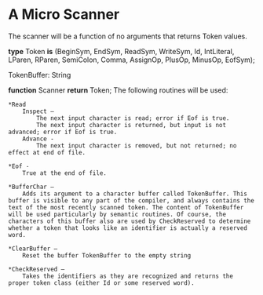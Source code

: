 # A Micro Scanner
The scanner will be a function of no arguments that returns Token values.

**type** 
Token **is** (BeginSym, EndSym, ReadSym, WriteSym, Id, IntLiteral, LParen,
RParen, SemiColon, Comma, AssignOp, PlusOp, MinusOp, EofSym); 

TokenBuffer: String

**function** Scanner **return** Token; 
	The following routines will be used: 


	*Read  
		Inspect — 
			The next input character is read; error if Eof is true.
			The next input character is returned, but input is not advanced; error if Eof is true.
		Advance - 
			The next input character is removed, but not returned; no effect at end of file.
 
	*Eof -
		True at the end of file.

	*BufferChar —  
		Adds its argument to a character buffer called TokenBuffer. This buffer is visible to any part of the compiler, and always contains the text of the most recently scanned token. The content of TokenBuffer will be used particularly by semantic routines. Of course, the characters of this buffer also are used by CheckReserved to determine whether a token that looks like an identifier is actually a reserved word.

	*ClearBuffer —  
		Reset the buffer TokenBuffer to the empty string

	*CheckReserved —  
		Takes the identifiers as they are recognized and returns the proper token class (either Id or some reserved word).